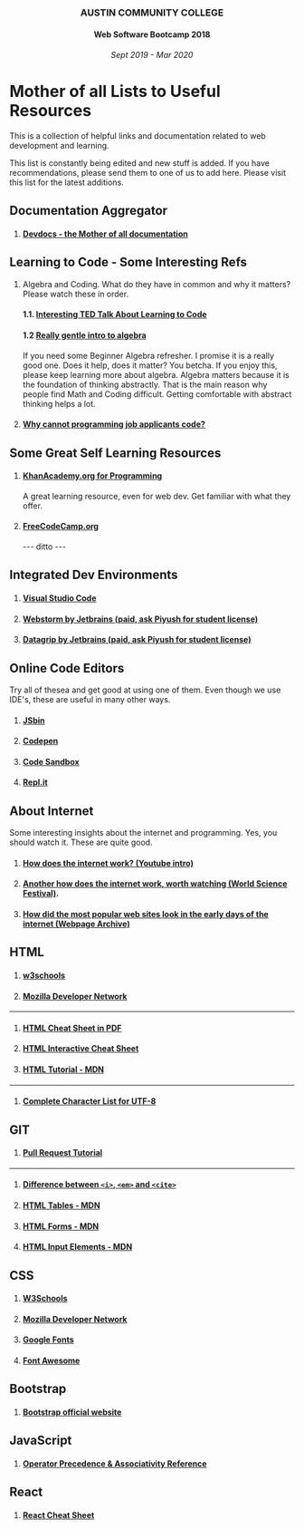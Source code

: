 <center>
 
### AUSTIN COMMUNITY COLLEGE 
#### Web Software Bootcamp 2018
###### Sept 2019 - Mar 2020

</center>

# Mother of all Lists to Useful Resources

This is a collection of helpful links and documentation related to web development and learning.  

This list is constantly being edited and new stuff is added. If you have recommendations, please send them
to one of us to add here. Please visit this list for the latest additions.

## Documentation Aggregator
1. #### [Devdocs - the Mother of all documentation](https://devdocs.io)

## Learning to Code - Some Interesting Refs
1. Algebra and Coding. What do they have in common and why it matters?  Please watch these in order. 
   #### 1.1. [Interesting TED Talk About Learning to Code](https://www.youtube.com/watch?v=FbqnaoU-3VI)
   #### 1.2 [Really gentle intro to algebra](https://www.youtube.com/watch?v=NybHckSEQBI) 
   If you need some Beginner Algebra refresher. I promise it is a really good one.  Does it help, does it matter?  You betcha. If you enjoy this, please keep learning more about algebra.  Algebra matters because it is the foundation of thinking abstractly.  That is the main reason why people find Math and Coding difficult. Getting comfortable with abstract thinking helps a lot.
1. #### [Why cannot programming job applicants code?](https://blog.codinghorror.com/why-cant-programmers-program/)

## Some Great Self Learning Resources

1. #### [KhanAcademy.org for Programming](https://www.khanacademy.org/computing/computer-programming)
    A great learning resource, even for web dev.  Get familiar with what they offer.
1. #### [FreeCodeCamp.org](freecodecamp.org) 
    --- ditto ---

## Integrated Dev Environments
1. #### [Visual Studio Code](https://code.visualstudio.com/)
1. #### [Webstorm by Jetbrains (paid, ask Piyush for student license)](https://www.jetbrains.com/webstorm/)
1. #### [Datagrip by Jetbrains (paid, ask Piyush for student license)](https://www.jetbrains.com/datagrip/)

## Online Code Editors

Try all of thesea and get good at using one of them.  Even though we use IDE's, these are useful in many other ways.
1. #### [JSbin](https://jsbin.com/?html,css,js,output)
1. #### [Codepen](https://codepen.io/pen/tour/welcome/start)
1. #### [Code Sandbox](https://codesandbox.io/)
1. #### [Repl.it](https://repl.it/)

## About Internet

Some interesting insights about the internet and programming.  Yes, you should watch it.  These are quite good.

1. #### [How does the internet work? (Youtube intro)](https://www.youtube.com/watch?v=7_LPdttKXPc) 
1. #### [Another how does the internet work, worth watching (World Science Festival)](https://youtu.be/ewrBalT_eBM).
1. #### [How did the most popular web sites look in the early days of the internet (Webpage Archive)](https://archive.org/web/)

## HTML
1. #### [w3schools](https://www.w3schools.com/html/default.asp)
1. #### [Mozilla Developer Network](https://developer.mozilla.org/en-US/docs/Web/HTML)
<hr>

1. #### [HTML Cheat Sheet in PDF](https://cdn.rawgit.com/hostinger/banners/2d7a9209/tutorials/pdf/The-Complete-HTML-Cheat-Sheet.pdf)
1. #### [HTML Interactive Cheat Sheet](https://htmlcheatsheet.com/)
1. #### [HTML Tutorial - MDN](https://developer.mozilla.org/en-US/docs/Web/Tutorials#Documentation)
<hr>

1. #### [Complete Character List for UTF-8](https://www.fileformat.info/info/charset/UTF-8/list.htm)

## GIT
1. #### [Pull Request Tutorial](https://yangsu.github.io/pull-request-tutorial/)
<hr>

1. #### [Difference between `<i>`, `<em>` and `<cite>`](https://developer.mozilla.org/en-US/docs/Web/HTML/Element/em#%3Ci%3E_vs._%3Cem%3E)
1. #### [HTML Tables - MDN](https://developer.mozilla.org/en-US/docs/Web/HTML/Element/table)
1. #### [HTML Forms - MDN](https://developer.mozilla.org/en-US/docs/Learn/HTML/Forms/Your_first_HTML_form)
1. #### [HTML Input Elements - MDN](https://developer.mozilla.org/en-US/docs/Web/HTML/Element/input)

## CSS
1. #### [W3Schools](https://www.w3schools.com/css/default.asp)
1. #### [Mozilla Developer Network](https://developer.mozilla.org/en-US/docs/Web/CSS)
1. #### [Google Fonts](https://fonts.google.com/)
1. #### [Font Awesome](https://fontawesome.com)

## Bootstrap
1. #### [Bootstrap official website](https://getbootstrap.com/)

## JavaScript
1. #### [Operator Precedence & Associativity Reference](https://developer.mozilla.org/en-US/docs/Web/JavaScript/Reference/Operators/Operator_Precedence#Table)

## React
1. #### [React Cheat Sheet](https://devhints.io/react)